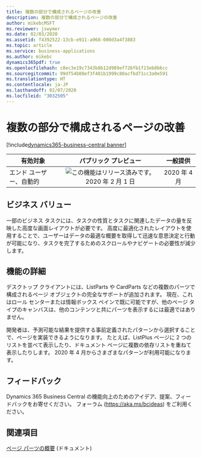 ```yaml
---
title: 複数の部分で構成されるページの改善
description: 複数の部分で構成されるページの改善
author: mikebcMSFT
ms.reviewer: jswymer
ms.date: 02/03/2020
ms.assetid: f4392522-13cb-e911-a968-000d3a4f3883
ms.topic: article
ms.service: business-applications
ms.author: mikebc
dynamics365pdf: true
ms.openlocfilehash: c8ec3e19c7343b8b12d989ef726fb1f23eb8b6cc
ms.sourcegitcommit: 99df54b08ef3f481b1999c80acfbd71cc3a0e591
ms.translationtype: HT
ms.contentlocale: ja-JP
ms.lasthandoff: 02/07/2020
ms.locfileid: "3032505"
---
```

# <a name="improvements-to-pages-composed-of-multiple-parts"></a>複数の部分で構成されるページの改善
[!include[dynamics365-business-central banner](../includes/dynamics365-business-central.md)]

| 有効対象    |  パブリック プレビュー | 一般提供 | 
| ---------- | :----------: |:----------: |
|エンド ユーザー、自動的|![この機能はリリース済みです。](/dynamics365-release-plan/media/green-checkmark.png "この機能はリリース済みです。") 2020 年 2 月 1 日| 2020 年 4 月|


## <a name="business-value"></a>ビジネス バリュー
<!-- bv start -->
一部のビジネス タスクには、タスクの性質とタスクに関連したデータの量を反映した高度な画面レイアウトが必要です。 高度に最適化されたレイアウトを使用することで、ユーザーはデータの最適な概要を取得して迅速な意思決定と行動が可能になり、タスクを完了するためのスクロールやナビゲートの必要性が減少します。
<!-- bv end -->



## <a name="feature-details"></a>機能の詳細
<!--feature detail start -->
デスクトップ クライアントには、ListParts や CardParts などの複数のパーツで構成されるページ オブジェクトの完全なサポートが追加されます。 現在、これはロール センターまたは情報ボックス ペインで既に可能ですが、他のページ タイプのキャンバスは、他のコンテンツと共にパーツを表示するには最適ではありません。

開発者は、予測可能な結果を提供する事前定義されたパターンから選択することで、ページを実装できるようになります。 たとえば、ListPlus ページに 2 つのリストを並べて表示したり、ドキュメント ページに複数の依存リストを重ねて表示したりします。 2020 年 4 月からさまざまなパターンが利用可能になります。
<!--feature detail end -->






## <a name="tell-us-what-you-think"></a>フィードバック
Dynamics 365 Business Central の機能向上のためのアイデア、提案、フィードバックをお寄せください。 フォーラム (https://aka.ms/bcideas) をご利用ください。




## <a name="see-also"></a>関連項目

[ページ パーツの概要](https://docs.microsoft.com/dynamics365/business-central/dev-itpro/developer/devenv-designing-parts) (ドキュメント)
